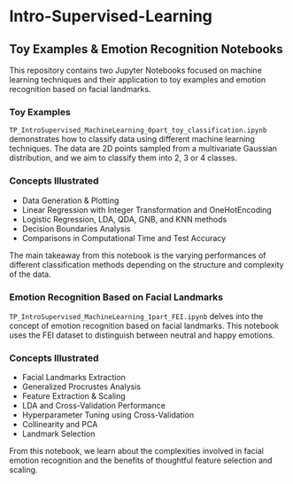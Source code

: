 # Intro-Supervised-Learning

## Toy Examples & Emotion Recognition Notebooks

This repository contains two Jupyter Notebooks focused on machine learning techniques and their application to toy examples and emotion recognition based on facial landmarks.

### Toy Examples

`TP_IntroSupervised_MachineLearning_0part_toy_classification.ipynb` demonstrates how to classify data using different machine learning techniques. The data are 2D points sampled from a multivariate Gaussian distribution, and we aim to classify them into 2, 3 or 4 classes.

### Concepts Illustrated

- Data Generation & Plotting
- Linear Regression with Integer Transformation and OneHotEncoding
- Logistic Regression, LDA, QDA, GNB, and KNN methods
- Decision Boundaries Analysis
- Comparisons in Computational Time and Test Accuracy

The main takeaway from this notebook is the varying performances of different classification methods depending on the structure and complexity of the data.

### Emotion Recognition Based on Facial Landmarks

`TP_IntroSupervised_MachineLearning_1part_FEI.ipynb` delves into the concept of emotion recognition based on facial landmarks. This notebook uses the FEI dataset to distinguish between neutral and happy emotions.

### Concepts Illustrated

- Facial Landmarks Extraction
- Generalized Procrustes Analysis
- Feature Extraction & Scaling
- LDA and Cross-Validation Performance
- Hyperparameter Tuning using Cross-Validation
- Collinearity and PCA
- Landmark Selection 

From this notebook, we learn about the complexities involved in facial emotion recognition and the benefits of thoughtful feature selection and scaling.

